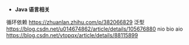 * **Java 语言相关**

循环依赖 <https://zhuanlan.zhihu.com/p/382066829>
泛型<https://blog.csdn.net/u014674862/article/details/105676880>
nio bio aio
<https://blog.csdn.net/vtopqx/article/details/88115899>